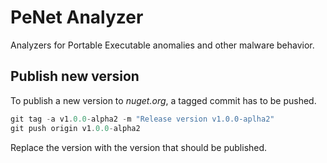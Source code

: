 # PeNet Analyzer

Analyzers for Portable Executable anomalies and other malware behavior.

## Publish new version

To publish a new version to *nuget.org*, a tagged commit has to be pushed.

```powershell
git tag -a v1.0.0-alpha2 -m "Release version v1.0.0-aplha2"
git push origin v1.0.0-alpha2
```

Replace the version with the version that should be published.
